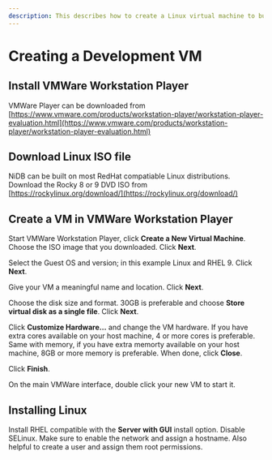 ```yaml
---
description: This describes how to create a Linux virtual machine to build NiDB
---
```


# Creating a Development VM

## Install VMWare Workstation Player

VMWare Player can be downloaded from [https://www.vmware.com/products/workstation-player/workstation-player-evaluation.html](https://www.vmware.com/products/workstation-player/workstation-player-evaluation.html)

## Download Linux ISO file

NiDB can be built on most RedHat compatiable Linux distributions. Download the Rocky 8 or 9 DVD ISO from [https://rockylinux.org/download/](https://rockylinux.org/download/)

## Create a VM in VMWare Workstation Player

Start VMWare Workstation Player, click **Create a New Virtual Machine**. Choose the ISO image that you downloaded. Click **Next**.

Select the Guest OS and version; in this example Linux and RHEL 9. Click **Next**.

Give your VM a meaningful name and location. Click **Next**.

Choose the disk size and format. 30GB is preferable and choose **Store virtual disk as a single file**. Click **Next**.

Click **Customize Hardware...** and change the VM hardware. If you have extra cores available on your host machine, 4 or more cores is preferable. Same with memory, if you have extra memorty available on your host machine, 8GB or more memory is preferable. When done, click **Close**.

Click **Finish**.

On the main VMWare interface, double click your new VM to start it.

## Installing Linux

Install RHEL compatible with the **Server with GUI** install option. Disable SELinux. Make sure to enable the network and assign a hostname. Also helpful to create a user and assign them root permissions.
